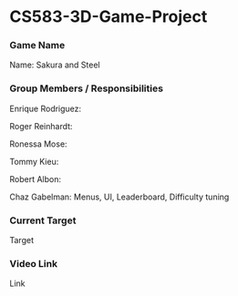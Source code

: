 # CS583-3D-Game-Project

### Game Name

Name: Sakura and Steel

### Group Members / Responsibilities

Enrique Rodriguez:

Roger Reinhardt:

Ronessa Mose:

Tommy Kieu:

Robert Albon:

Chaz Gabelman: Menus, UI, Leaderboard, Difficulty tuning

### Current Target

Target

### Video Link

Link

